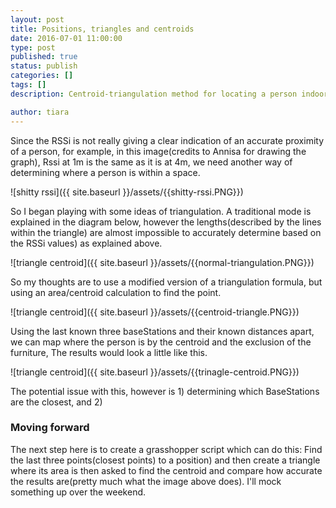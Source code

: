 ```yaml
---
layout: post
title: Positions, triangles and centroids
date: 2016-07-01 11:00:00
type: post
published: true
status: publish
categories: []
tags: []
description: Centroid-triangulation method for locating a person indoors

author: tiara
---
```


Since the RSSi is not really giving a clear indication of an accurate proximity of a person, for example, in this image(credits to Annisa for drawing the graph), Rssi at 1m is the same as it is at 4m, we need another way of determining where a person is within a space. 

![shitty rssi]({{ site.baseurl }}/assets/{{shitty-rssi.PNG}})

So I began playing with some ideas of triangulation.  A traditional mode is explained in the diagram below, however the lengths(described by the lines within the triangle) are almost impossible to accurately determine based on the RSSi values) as explained above. 

![triangle centroid]({{ site.baseurl }}/assets/{{normal-triangulation.PNG}})

So my thoughts are to use a modified version of a triangulation formula, but using an area/centroid calculation to find the point. 

![triangle centroid]({{ site.baseurl }}/assets/{{centroid-triangle.PNG}})

Using the last known three baseStations and their known distances apart, we can map where the person is by the centroid and the exclusion of the furniture, The results would look a little like this. 

![triangle centroid]({{ site.baseurl }}/assets/{{trinagle-centroid.PNG}})

The potential issue with this, however is 1) determining which BaseStations are the closest, and 2) 

### Moving forward

The next step here is to create a grasshopper script which can do this: Find the last three points(closest points) to a position) and then create a triangle where its area is then asked to find the centroid and compare how accurate the results are(pretty much what the image above does). I'll mock something up over the weekend. 
